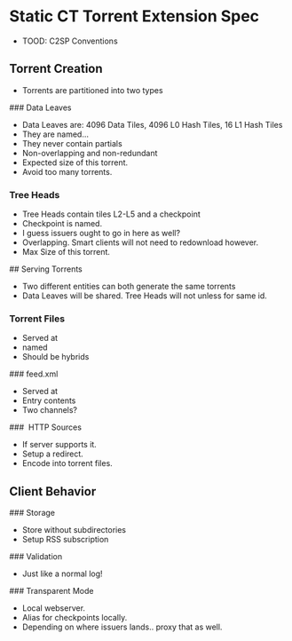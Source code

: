 # Static CT Torrent Extension Spec

* TOOD: C2SP Conventions

## Torrent Creation

* Torrents are partitioned into two types

### Data Leaves

* Data Leaves are: 4096 Data Tiles, 4096 L0 Hash Tiles, 16 L1 Hash Tiles
* They are named...
* They never contain partials
* Non-overlapping and non-redundant
* Expected size of this torrent.
* Avoid too many torrents.

### Tree Heads

* Tree Heads contain tiles L2-L5 and a checkpoint
* Checkpoint is named.
* I guess issuers ought to go in here as well?
* Overlapping. Smart clients will not need to redownload however.
* Max Size of this torrent.

## Serving Torrents

* Two different entities can both generate the same torrents
* Data Leaves will be shared. Tree Heads will not unless for same id.

### Torrent Files

* Served at
* named
* Should be hybrids

### feed.xml

* Served at
* Entry contents
* Two channels?

###  HTTP Sources

* If server supports it.
* Setup a redirect.
* Encode into torrent files.

## Client Behavior

### Storage

* Store without subdirectories
* Setup RSS subscription

### Validation

* Just like a normal log!

### Transparent Mode

* Local webserver.
* Alias for checkpoints locally.
* Depending on where issuers lands.. proxy that as well.